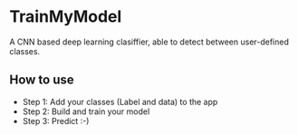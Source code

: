 # TrainMyModel
 
 A CNN based deep learning clasiffier, able to detect between user-defined classes.
 
 ## How to use
 - Step 1: Add your classes (Label and data) to the app
 - Step 2: Build and train your model
 - Step 3: Predict :-)
